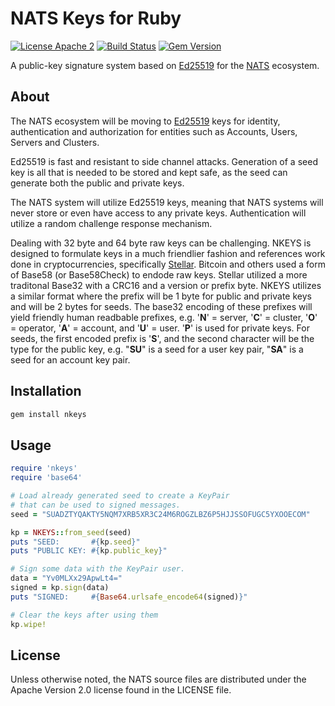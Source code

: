 # NATS Keys for Ruby

[![License Apache 2](https://img.shields.io/badge/License-Apache2-blue.svg)](https://www.apache.org/licenses/LICENSE-2.0)
[![Build Status](https://travis-ci.org/nats-io/nkeys.rb.svg?branch=master)](http://travis-ci.org/nats-io/nkeys.rb)
[![Gem Version](https://d25lcipzij17d.cloudfront.net/badge.svg?id=rb&type=5&v=0.1.0)](https://rubygems.org/gems/nkeys/versions/0.1.0)

A public-key signature system based on [Ed25519](https://ed25519.cr.yp.to/) for the [NATS](https://nats.io) ecosystem.

## About

The NATS ecosystem will be moving to
[Ed25519](https://ed25519.cr.yp.to/) keys for identity, authentication
and authorization for entities such as Accounts, Users, Servers and
Clusters.

Ed25519 is fast and resistant to side channel attacks. Generation of a
seed key is all that is needed to be stored and kept safe, as the seed
can generate both the public and private keys.

The NATS system will utilize Ed25519 keys, meaning that NATS systems
will never store or even have access to any private
keys. Authentication will utilize a random challenge response
mechanism.

Dealing with 32 byte and 64 byte raw keys can be challenging. NKEYS is
designed to formulate keys in a much friendlier fashion and references
work done in cryptocurrencies, specifically
[Stellar](https://www.stellar.org/). Bitcoin and others used a form of
Base58 (or Base58Check) to endode raw keys. Stellar utilized a more
traditonal Base32 with a CRC16 and a version or prefix byte. NKEYS
utilizes a similar format where the prefix will be 1 byte for public
and private keys and will be 2 bytes for seeds. The base32 encoding of
these prefixes will yield friendly human readbable prefixes,
e.g. '**N**' = server, '**C**' = cluster, '**O**' = operator, '**A**'
= account, and '**U**' = user. '**P**' is used for private keys. For
seeds, the first encoded prefix is '**S**', and the second character
will be the type for the public key, e.g. "**SU**" is a seed for a
user key pair, "**SA**" is a seed for an account key pair.

## Installation

```sh
gem install nkeys
```

## Usage

```ruby
require 'nkeys'
require 'base64'

# Load already generated seed to create a KeyPair 
# that can be used to signed messages.
seed = "SUADZTYQAKTY5NQM7XRB5XR3C24M6ROGZLBZ6P5HJJSSOFUGC5YXOOECOM"

kp = NKEYS::from_seed(seed)
puts "SEED:       #{kp.seed}"
puts "PUBLIC KEY: #{kp.public_key}"

# Sign some data with the KeyPair user.
data = "Yv0MLXx29ApwLt4="
signed = kp.sign(data)
puts "SIGNED:     #{Base64.urlsafe_encode64(signed)}"

# Clear the keys after using them
kp.wipe!
```

## License

Unless otherwise noted, the NATS source files are distributed
under the Apache Version 2.0 license found in the LICENSE file.
